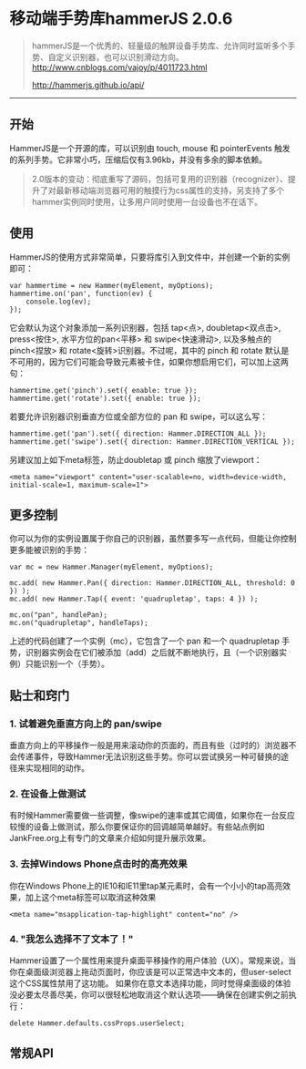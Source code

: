
# 移动端手势库hammerJS 2.0.6
	
> hammerJS是一个优秀的、轻量级的触屏设备手势库、允许同时监听多个手势、自定义识别器，也可以识别滑动方向。
> http://www.cnblogs.com/vajoy/p/4011723.html
> 
> http://hammerjs.github.io/api/

----------


## 开始

HammerJS是一个开源的库，可以识别由 touch, mouse 和 pointerEvents 触发的系列手势。它非常小巧，压缩后仅有3.96kb，并没有多余的脚本依赖。

> 2.0版本的变动：彻底重写了源码，包括可复用的识别器（recognizer）、提升了对最新移动端浏览器可用的触摸行为css属性的支持，另支持了多个hammer实例同时使用，让多用户同时使用一台设备也不在话下。



## 使用

HammerJS的使用方式非常简单，只要将库引入到文件中，并创建一个新的实例即可：

	var hammertime = new Hammer(myElement, myOptions);
	hammertime.on('pan', function(ev) {
	    console.log(ev);
	});

它会默认为这个对象添加一系列识别器，包括 tap<点>, doubletap<双点击>, press<按住>, 水平方位的pan<平移> 和 swipe<快速滑动>, 以及多触点的 pinch<捏放> 和 rotate<旋转>识别器。不过呢，其中的 pinch 和 rotate 默认是不可用的，因为它们可能会导致元素被卡住，如果你想启用它们，可以加上这两句：

	hammertime.get('pinch').set({ enable: true });
	hammertime.get('rotate').set({ enable: true });

若要允许识别器识别垂直方位或全部方位的 pan 和 swipe，可以这么写：

	hammertime.get('pan').set({ direction: Hammer.DIRECTION_ALL });
	hammertime.get('swipe').set({ direction: Hammer.DIRECTION_VERTICAL });

另建议加上如下meta标签，防止doubletap 或 pinch 缩放了viewport：

	<meta name="viewport" content="user-scalable=no, width=device-width, initial-scale=1, maximum-scale=1">

## 更多控制

你可以为你的实例设置属于你自己的识别器，虽然要多写一点代码，但能让你控制更多能被识别的手势：


	var mc = new Hammer.Manager(myElement, myOptions);
	
	mc.add( new Hammer.Pan({ direction: Hammer.DIRECTION_ALL, threshold: 0 }) );
	mc.add( new Hammer.Tap({ event: 'quadrupletap', taps: 4 }) );
	
	mc.on("pan", handlePan);
	mc.on("quadrupletap", handleTaps);


上述的代码创建了一个实例（mc），它包含了一个 pan 和一个 quadrupletap 手势，识别器实例会在它们被添加（add）之后就不断地执行，且（一个识别器实例）只能识别一个（手势）。


## 贴士和窍门

### 1. 试着避免垂直方向上的 pan/swipe

垂直方向上的平移操作一般是用来滚动你的页面的，而且有些（过时的）浏览器不会传递事件，导致Hammer无法识别这些手势。你可以尝试换另一种可替换的途径来实现相同的动作。

### 2. 在设备上做测试

有时候Hammer需要做一些调整，像swipe的速率或其它阈值，如果你在一台反应较慢的设备上做测试，那么你要保证你的回调越简单越好。有些站点例如JankFree.org上有专门的文章来介绍如何提升展示效果。


### 3. 去掉Windows Phone点击时的高亮效果

你在Windows Phone上的IE10和IE11里tap某元素时，会有一个小小的tap高亮效果，加上这个meta标签可以取消这种效果

	<meta name="msapplication-tap-highlight" content="no" />


### 4. "我怎么选择不了文本了！"

Hammer设置了一个属性用来提升桌面平移操作的用户体验（UX）。常规来说，当你在桌面级浏览器上拖动页面时，你应该是可以正常选中文本的，但user-select这个CSS属性禁用了这功能。
如果你在意文本选择功能，同时觉得桌面级的体验没必要太尽善尽美，你可以很轻松地取消这个默认选项——确保在创建实例之前执行：

	delete Hammer.defaults.cssProps.userSelect;



## 常规API


























